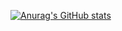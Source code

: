 [![Anurag's GitHub stats](https://github-readme-stats.vercel.app/api?username=seerde&theme=radical)](https://github.com/anuraghazra/github-readme-stats)
